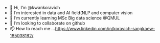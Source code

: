 - 👋 Hi, I’m @kwankoravich
- 👀 I’m interested in data and AI field(NLP and computer vision
- 🌱 I’m currently learning MSc Big data science @QMUL
- 💞️ I’m looking to collaborate on github
- 📫 How to reach me ...https://www.linkedin.com/in/koravich-sangkaew-185038182/

<!---
kwankoravich/kwankoravich is a ✨ special ✨ repository because its `README.md` (this file) appears on your GitHub profile.
You can click the Preview link to take a look at your changes.
--->

